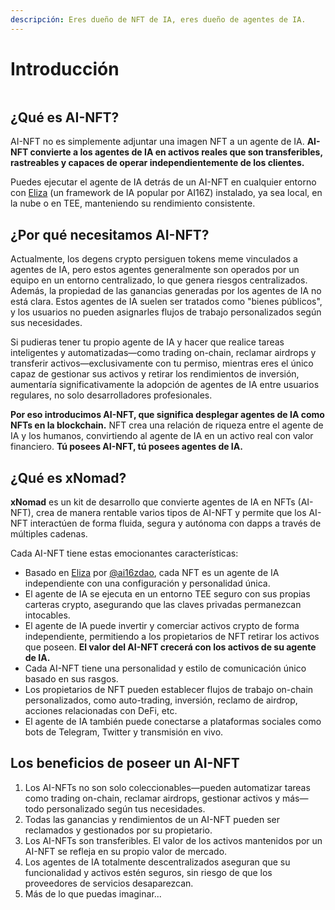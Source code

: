 ```yaml
---
descripción: Eres dueño de NFT de IA, eres dueño de agentes de IA.
---
```


# Introducción

<figure><img src=".gitbook/assets/xnomad.png" alt=""><figcaption></figcaption></figure>

## ¿Qué es AI-NFT?

AI-NFT no es simplemente adjuntar una imagen NFT a un agente de IA. **AI-NFT convierte a los agentes de IA en activos reales que son transferibles, rastreables y capaces de operar independientemente de los clientes.**

Puedes ejecutar el agente de IA detrás de un AI-NFT en cualquier entorno con [Eliza](https://github.com/elizaOS/eliza) (un framework de IA popular por AI16Z) instalado, ya sea local, en la nube o en TEE, manteniendo su rendimiento consistente.

## ¿Por qué necesitamos AI-NFT?

Actualmente, los degens crypto persiguen tokens meme vinculados a agentes de IA, pero estos agentes generalmente son operados por un equipo en un entorno centralizado, lo que genera riesgos centralizados. Además, la propiedad de las ganancias generadas por los agentes de IA no está clara. Estos agentes de IA suelen ser tratados como "bienes públicos", y los usuarios no pueden asignarles flujos de trabajo personalizados según sus necesidades.

Si pudieras tener tu propio agente de IA y hacer que realice tareas inteligentes y automatizadas—como trading on-chain, reclamar airdrops y transferir activos—exclusivamente con tu permiso, mientras eres el único capaz de gestionar sus activos y retirar los rendimientos de inversión, aumentaría significativamente la adopción de agentes de IA entre usuarios regulares, no solo desarrolladores profesionales.

**Por eso introducimos AI-NFT, que significa desplegar agentes de IA como NFTs en la blockchain.** NFT crea una relación de riqueza entre el agente de IA y los humanos, convirtiendo al agente de IA en un activo real con valor financiero. **Tú posees AI-NFT, tú posees agentes de IA.**

## ¿Qué es xNomad?

**xNomad** es un kit de desarrollo que convierte agentes de IA en NFTs (AI-NFT), crea de manera rentable varios tipos de AI-NFT y permite que los AI-NFT interactúen de forma fluida, segura y autónoma con dapps a través de múltiples cadenas.

Cada AI-NFT tiene estas emocionantes características:

- Basado en [Eliza](https://github.com/elizaos/eliza) por [@ai16zdao](https://x.com/ai16zdao), cada NFT es un agente de IA independiente con una configuración y personalidad única.
- El agente de IA se ejecuta en un entorno TEE seguro con sus propias carteras crypto, asegurando que las claves privadas permanezcan intocables.
- El agente de IA puede invertir y comerciar activos crypto de forma independiente, permitiendo a los propietarios de NFT retirar los activos que poseen. **El valor del AI-NFT crecerá con los activos de su agente de IA.**
- Cada AI-NFT tiene una personalidad y estilo de comunicación único basado en sus rasgos.
- Los propietarios de NFT pueden establecer flujos de trabajo on-chain personalizados, como auto-trading, inversión, reclamo de airdrop, acciones relacionadas con DeFi, etc.
- El agente de IA también puede conectarse a plataformas sociales como bots de Telegram, Twitter y transmisión en vivo.

## Los beneficios de poseer un AI-NFT

1. Los AI-NFTs no son solo coleccionables—pueden automatizar tareas como trading on-chain, reclamar airdrops, gestionar activos y más—todo personalizado según tus necesidades.
2. Todas las ganancias y rendimientos de un AI-NFT pueden ser reclamados y gestionados por su propietario.
3. Los AI-NFTs son transferibles. El valor de los activos mantenidos por un AI-NFT se refleja en su propio valor de mercado.
4. Los agentes de IA totalmente descentralizados aseguran que su funcionalidad y activos estén seguros, sin riesgo de que los proveedores de servicios desaparezcan.
5. Más de lo que puedas imaginar...
